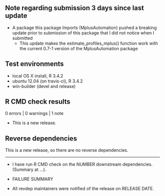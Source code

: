 ## Note regarding submission 3 days since last update

* A package this package Imports (MplusAutomation) pushed a breaking update prior to submission of this package that I did not notice when I submitted
    * This update makes the estimate_profiles_mplus() function  work with the current 0.7-1 version of the MplusAutomation package

## Test environments
* local OS X install, R 3.4.2
* ubuntu 12.04 (on travis-ci), R 3.4.2
* win-builder (devel and release)

## R CMD check results

0 errors | 0 warnings | 1 note

* This is a new release.

## Reverse dependencies

This is a new release, so there are no reverse dependencies.

---

* I have run R CMD check on the NUMBER downstream dependencies.
  (Summary at ...). 
  
* FAILURE SUMMARY

* All revdep maintainers were notified of the release on RELEASE DATE.
